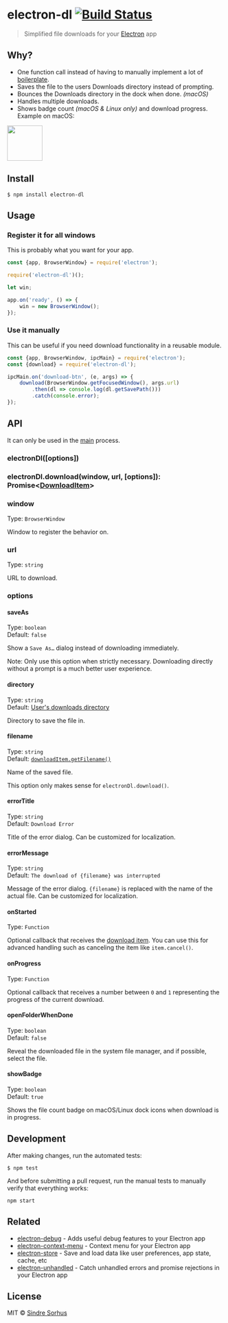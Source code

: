 # electron-dl [![Build Status](https://travis-ci.org/sindresorhus/electron-dl.svg?branch=master)](https://travis-ci.org/sindresorhus/electron-dl)

> Simplified file downloads for your [Electron](https://electronjs.org) app


## Why?

- One function call instead of having to manually implement a lot of [boilerplate](index.js).
- Saves the file to the users Downloads directory instead of prompting.
- Bounces the Downloads directory in the dock when done. *(macOS)*
- Handles multiple downloads.
- Shows badge count *(macOS & Linux only)* and download progress. Example on macOS:

<img src="screenshot.png" width="82">


## Install

```
$ npm install electron-dl
```


## Usage

### Register it for all windows

This is probably what you want for your app.

```js
const {app, BrowserWindow} = require('electron');

require('electron-dl')();

let win;

app.on('ready', () => {
	win = new BrowserWindow();
});
```

### Use it manually

This can be useful if you need download functionality in a reusable module.

```js
const {app, BrowserWindow, ipcMain} = require('electron');
const {download} = require('electron-dl');

ipcMain.on('download-btn', (e, args) => {
	download(BrowserWindow.getFocusedWindow(), args.url)
		.then(dl => console.log(dl.getSavePath()))
		.catch(console.error);
});
```

## API

It can only be used in the [main](https://electronjs.org/docs/glossary/#main-process) process.

### electronDl([options])

### electronDl.download(window, url, [options]): Promise<[DownloadItem](https://electronjs.org/docs/api/download-item)>

### window

Type: `BrowserWindow`

Window to register the behavior on.

### url

Type: `string`

URL to download.

### options

#### saveAs

Type: `boolean`<br>
Default: `false`

Show a `Save As…` dialog instead of downloading immediately.

Note: Only use this option when strictly necessary. Downloading directly without a prompt is a much better user experience.

#### directory

Type: `string`<br>
Default: [User's downloads directory](https://electronjs.org/docs/api/app/#appgetpathname)

Directory to save the file in.

#### filename

Type: `string`<br>
Default: [`downloadItem.getFilename()`](https://electronjs.org/docs/api/download-item/#downloaditemgetfilename)

Name of the saved file.

This option only makes sense for `electronDl.download()`.

#### errorTitle

Type: `string`<br>
Default: `Download Error`

Title of the error dialog. Can be customized for localization.

#### errorMessage

Type: `string`<br>
Default: `The download of {filename} was interrupted`

Message of the error dialog. `{filename}` is replaced with the name of the actual file. Can be customized for localization.

#### onStarted

Type: `Function`

Optional callback that receives the [download item](https://electronjs.org/docs/api/download-item).
You can use this for advanced handling such as canceling the item like `item.cancel()`.

#### onProgress

Type: `Function`

Optional callback that receives a number between `0` and `1` representing the progress of the current download.

#### openFolderWhenDone

Type: `boolean`<br>
Default: `false`

Reveal the downloaded file in the system file manager, and if possible, select the file.

#### showBadge

Type: `boolean`<br>
Default: `true`

Shows the file count badge on macOS/Linux dock icons when download is in progress.

## Development

After making changes, run the automated tests:

```
$ npm test
```

And before submitting a pull request, run the manual tests to manually verify that everything works:

```
npm start
```


## Related

- [electron-debug](https://github.com/sindresorhus/electron-debug) - Adds useful debug features to your Electron app
- [electron-context-menu](https://github.com/sindresorhus/electron-context-menu) - Context menu for your Electron app
- [electron-store](https://github.com/sindresorhus/electron-store) - Save and load data like user preferences, app state, cache, etc
- [electron-unhandled](https://github.com/sindresorhus/electron-unhandled) - Catch unhandled errors and promise rejections in your Electron app


## License

MIT © [Sindre Sorhus](https://sindresorhus.com)

